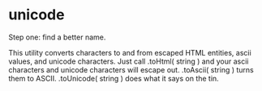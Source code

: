 unicode
=======

Step one: find a better name.

This utility converts characters to and from escaped HTML entities, ascii values, and unicode characters. Just call .toHtml( string ) and your ascii characters and unicode characters will escape out. .toAscii( string ) turns them to ASCII. .toUnicode( string ) does what it says on the tin.
